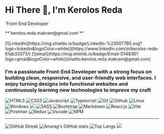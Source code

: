 <h1 align="left">Hi There 👋, I'm Kerolos Reda</h1>

<p align="left">`Front-End Developer`</p>  **`kerolos.reda.makram@gmail.com`**<br/>
<br/>
[![LinkedIn](https://img.shields.io/badge/LinkedIn-%230077B5.svg?logo=linkedin&logoColor=white)](https://www.linkedin.com/in/kerolos-reda-61ab33373/) 
[![email](https://img.shields.io/badge/Email-D14836?logo=gmail&logoColor=white)](mailto:kerolos.reda.makram@gmail.com)
<h3 align="left">I'm a passionate Front-End Developer with a strong focus on building clean, responsive, and user-friendly web interfaces. I enjoy turning designs into functional websites and continuously learning new technologies to improve my craft</h3>

![HTML5](https://api.iconify.design/skill-icons:html.svg?width=60)
![CSS3](https://api.iconify.design/skill-icons:css.svg?width=60)
![Javascript](https://api.iconify.design/skill-icons:javascript.svg?width=60)
![Typescript](https://api.iconify.design/skill-icons:typescript.svg?width=60)
![Git](https://api.iconify.design/skill-icons:git.svg?width=60)
![Github](https://api.iconify.design/skill-icons:github-dark.svg?width=60)
![Linux](https://api.iconify.design/skill-icons:linux-light.svg?width=60)
![Windows](https://api.iconify.design/skill-icons:windows-dark.svg?width=60)
![](https://api.iconify.design/skill-icons:windows-light.svg?width=60)
![SASS](https://api.iconify.design/skill-icons:sass.svg?width=60)
![Bootstrap](https://api.iconify.design/skill-icons:bootstrap.svg?width=60)
![Markdown](https://api.iconify.design/skill-icons:markdown-dark.svg?width=60)
![React.js](https://api.iconify.design/skill-icons:react-dark.svg?width=60)
![Vite](https://api.iconify.design/skill-icons:vite-dark.svg?width=60)
![Postman](https://api.iconify.design/skill-icons:postman.svg?width=60)
![Redux](https://api.iconify.design/skill-icons:redux.svg?width=60)
![Vscode](https://api.iconify.design/skill-icons:vscode-dark.svg?width=60)
![NPM](https://api.iconify.design/skill-icons:npm-dark.svg?width=60)

---
![GitHub Streak](https://streak-stats.demolab.com?user=kerolos-reda&hide_border=true&card_width=1000&theme=dark)
![Anurag's GitHub stats](https://github-readme-stats.vercel.app/api?username=kerolos-reda&hide=contribs,prs&card_width=1000&hide_border=true&theme=dark)
![Top Langs](https://github-readme-stats.vercel.app/api/top-langs/?username=kerolos-reda&layout=compact&card_width=1000&hide_border=true&theme=dark)
[![](https://visitcount.itsvg.in/api?id=kerolos-reda&icon=2&color=0)](https://visitcount.itsvg.in)


<!-- Proudly created with GPRM ( https://gprm.itsvg.in ) -->
